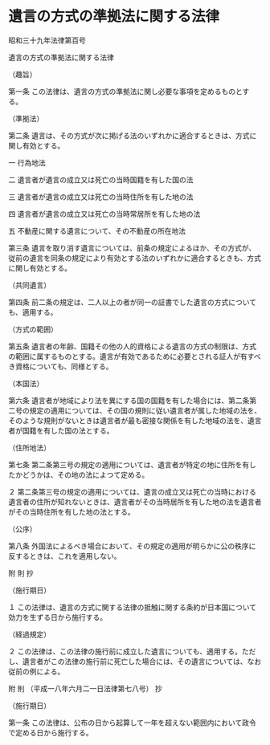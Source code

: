 # 遺言の方式の準拠法に関する法律

昭和三十九年法律第百号

遺言の方式の準拠法に関する法律

（趣旨）

第一条 この法律は、遺言の方式の準拠法に関し必要な事項を定めるものとする。

（準拠法）

第二条 遺言は、その方式が次に掲げる法のいずれかに適合するときは、方式に関し有効とする。

一 行為地法

二 遺言者が遺言の成立又は死亡の当時国籍を有した国の法

三 遺言者が遺言の成立又は死亡の当時住所を有した地の法

四 遺言者が遺言の成立又は死亡の当時常居所を有した地の法

五 不動産に関する遺言について、その不動産の所在地法

第三条 遺言を取り消す遺言については、前条の規定によるほか、その方式が、従前の遺言を同条の規定により有効とする法のいずれかに適合するときも、方式に関し有効とする。

（共同遺言）

第四条 前二条の規定は、二人以上の者が同一の証書でした遺言の方式についても、適用する。

（方式の範囲）

第五条 遺言者の年齢、国籍その他の人的資格による遺言の方式の制限は、方式の範囲に属するものとする。遺言が有効であるために必要とされる証人が有すべき資格についても、同様とする。

（本国法）

第六条 遺言者が地域により法を異にする国の国籍を有した場合には、第二条第二号の規定の適用については、その国の規則に従い遺言者が属した地域の法を、そのような規則がないときは遺言者が最も密接な関係を有した地域の法を、遺言者が国籍を有した国の法とする。

（住所地法）

第七条 第二条第三号の規定の適用については、遺言者が特定の地に住所を有したかどうかは、その地の法によつて定める。

２ 第二条第三号の規定の適用については、遺言の成立又は死亡の当時における遺言者の住所が知れないときは、遺言者がその当時居所を有した地の法を遺言者がその当時住所を有した地の法とする。

（公序）

第八条 外国法によるべき場合において、その規定の適用が明らかに公の秩序に反するときは、これを適用しない。

附 則 抄

（施行期日）

１ この法律は、遺言の方式に関する法律の抵触に関する条約が日本国について効力を生ずる日から施行する。

（経過規定）

２ この法律は、この法律の施行前に成立した遺言についても、適用する。ただし、遺言者がこの法律の施行前に死亡した場合には、その遺言については、なお従前の例による。

附 則 （平成一八年六月二一日法律第七八号） 抄

（施行期日）

第一条 この法律は、公布の日から起算して一年を超えない範囲内において政令で定める日から施行する。
